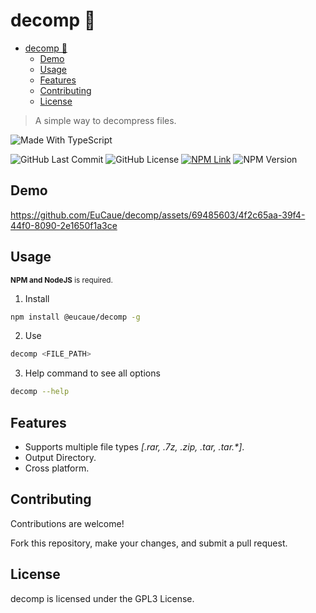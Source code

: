 # decomp 📁

<!--toc:start-->

- [decomp 📁](#decomp-📁)
  - [Demo](#demo)
  - [Usage](#usage)
  - [Features](#features)
  - [Contributing](#contributing)
  - [License](#license)
  <!--toc:end-->

> A simple way to decompress files.

![Made With TypeScript](https://img.shields.io/badge/Made%20with-TypeScript-blue?style=for-the-badge&logo=TypeScript)

![GitHub Last Commit](https://img.shields.io/github/last-commit/eucaue/decomp.svg)
![GitHub License](https://img.shields.io/github/license/eucaue/decomp)
[![NPM Link](https://img.shields.io/badge/npm-link-blue)](https://www.npmjs.com/package/@eucaue/decomp)
![NPM Version](https://img.shields.io/npm/v/%40eucaue%2Fdecomp)

## Demo

<https://github.com/EuCaue/decomp/assets/69485603/4f2c65aa-39f4-44f0-8090-2e1650f1a3ce>

## Usage

<small><strong>NPM and NodeJS</strong> is required.</small>

1. Install

```sh
npm install @eucaue/decomp -g
```

2. Use

```sh
decomp <FILE_PATH>
```

3. Help command to see all options

```sh
decomp --help
```

## Features

- Supports multiple file types _[.rar, .7z, .zip, .tar, .tar.*]_.
- Output Directory.
- Cross platform.

## Contributing

Contributions are welcome!

Fork this repository, make your changes, and submit a pull request.

## License

decomp is licensed under the GPL3 License.
